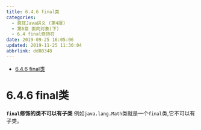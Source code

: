 ```yaml
---
title: 6.4.6 final类
categories: 
  - 疯狂Java讲义 (第4版)
  - 第6章 面向对象(下)
  - 6.4 final修饰符
date: 2019-09-25 16:05:06
updated: 2019-11-25 11:30:04
abbrlink: dd80348
---
```

<div id='my_toc'>

- [6.4.6 final类](/JavaReadingNotes/dd80348/#6-4-6-final类)

</div>
<!--more-->
<script>if (navigator.platform.toLowerCase() == 'win32'){document.getElementById('my_toc').style.display = 'none';}</script>

<!--end-->
<!--SSTStart-->
# 6.4.6 final类 #
**`final`修饰的类不可以有子类**
例如`java.lang.Math`类就是一个`final`类,它不可以有子类。
<!--SSTStop-->

